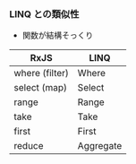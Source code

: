 ### LINQ との類似性

* 関数が結構そっくり

| RxJS           | LINQ
| -------------- | ----
| where (filter) | Where
| select (map)   | Select
| range          | Range
| take           | Take
| first          | First
| reduce         | Aggregate


